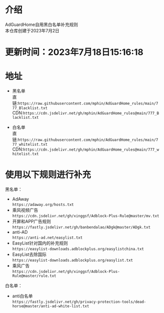 # 介绍
AdGuardHome自用黑白名单补充规则  
本仓库创建于2023年7月2日
# 更新时间：2023年7月18日15:16:18
# 地址
* 黑名单  
直链:`https://raw.githubusercontent.com/mphin/AdGuardHome_rules/main/777_Blacklist.txt`  
CDN:`https://cdn.jsdelivr.net/gh/mphin/AdGuardHome_rules@main/777_Blacklist.txt`  

* 白名单  
直链:`https://raw.githubusercontent.com/mphin/AdGuardHome_rules/main/777_whitelist.txt`  
CDN:`https://cdn.jsdelivr.net/gh/mphin/AdGuardHome_rules@main/777_whitelist.txt`  

# 使用以下规则进行补充  
黑名单：   
* AdAway  
`https://adaway.org/hosts.txt`  
* 乘风视频广告  
`https://cdn.jsdelivr.net/gh/xinggsf/Adblock-Plus-Rule@master/mv.txt`  
* 开屏和APP广告规则  
`https://fastly.jsdelivr.net/gh/banbendalao/ADgk@master/ADgk.txt`  
* anti-AD  
`https://anti-ad.net/easylist.txt`  
* EasyList针对国内的补充规则  
`https://easylist-downloads.adblockplus.org/easylistchina.txt`  
* EasyList去除国际  
`https://easylist-downloads.adblockplus.org/easylist.txt`  
* 乘风广告  
`https://cdn.jsdelivr.net/gh/xinggsf/Adblock-Plus-Rule@master/rule.txt`  

白名单：  
* anti白名单  
`https://fastly.jsdelivr.net/gh/privacy-protection-tools/dead-horse@master/anti-ad-white-list.txt`  
